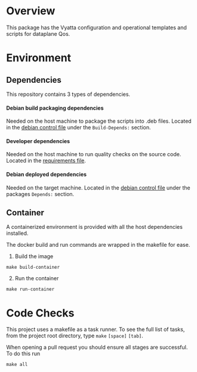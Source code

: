 # Overview

This package has the Vyatta configuration and operational templates and scripts for dataplane Qos.

# Environment
## Dependencies
This repository contains 3 types of dependencies.
#### **Debian build packaging dependencies**
Needed on the host machine to package the scripts into .deb files.
Located in the [debian control file](debian/control) under the `Build-Depends:` section.
#### **Developer dependencies**
Needed on the host machine to run quality checks on the source code.
Located in the [requirements file](dev-requirements.txt).
#### **Debian deployed dependencies**
Needed on the target machine.
Located in the [debian control file](debian/control) under the packages `Depends:` section.

## Container
A containerized environment is provided with all the host dependencies installed.

The docker build and run commands are wrapped in the makefile for ease.


1. Build the image
```
make build-container
```
2. Run the container
```
make run-container
```

# Code Checks
This project uses a makefile as a task runner. To see the full list of tasks, from the project root directory, type `make` `[space]` `[tab]`.

When opening a pull request you should ensure all stages are successful. To do this run
```
make all
```


